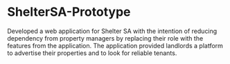 # ShelterSA-Prototype
Developed a web application for Shelter SA with the intention of reducing dependency from property managers by replacing their role with  the features from the application. The application provided landlords a platform to advertise their properties and to look for reliable tenants.
